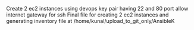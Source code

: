 Create 2 ec2 instances
using devops key pair
having 22 and 80 port allow
internet gateway for ssh
Final file for creating 2 ec2 instances and generating inventory file at /home/kunal/upload_to_git_only/AnsibleK

